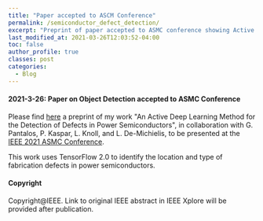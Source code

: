 ```yaml
---
title: "Paper accepted to ASCM Conference"
permalink: /semiconductor_defect_detection/
excerpt: "Preprint of paper accepted to ASMC conference showing Active Learning approach for Object Detection."
last_modified_at: 2021-03-26T12:03:52-04:00
toc: false
author_profile: true
classes: post
categories:
  - Blog
---
```


#### 2021-3-26: Paper on Object Detection accepted to ASMC Conference

Please find [here](http://marco-bellini.github.io/blog/defect_detection_preprint.pdf) a preprint of my work "An Active Deep Learning Method for the Detection of Defects in Power Semiconductors", in collaboration with G. Pantalos, P. Kaspar, L. Knoll, and L. De-Michielis, to be presented at the [IEEE 2021 ASMC Conference](http://www.semi.org/en/connect/events/advanced-semiconductor-manufacturing-conference-asmc).

This work uses TensorFlow 2.0 to identify the location and type of fabrication defects in power semiconductors.



#### Copyright
Copyright@IEEE. Link to original IEEE abstract in IEEE Xplore will be provided after publication.
